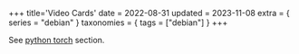 +++
title='Video Cards'
date = 2022-08-31
updated = 2023-11-08
extra = { series = "debian" }
taxonomies = { tags = ["debian"] }
+++

See [python torch](@/python/pytorch.md) section.
